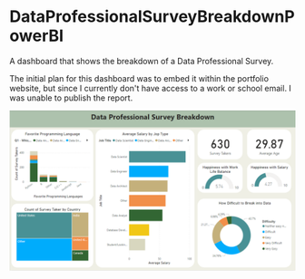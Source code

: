 # DataProfessionalSurveyBreakdownPowerBI
A dashboard that shows the breakdown of a Data Professional Survey.

The initial plan for this dashboard was to embed it within the portfolio website, but since I currently don't have access to a work or school email. I was unable to publish the report.

![alt text](https://github.com/vaughn-eion/DataProfessionalSurveyBreakdownPowerBI/blob/main/PowerBiDashboard_DataProfessionalSurveyBreakdown.png)

